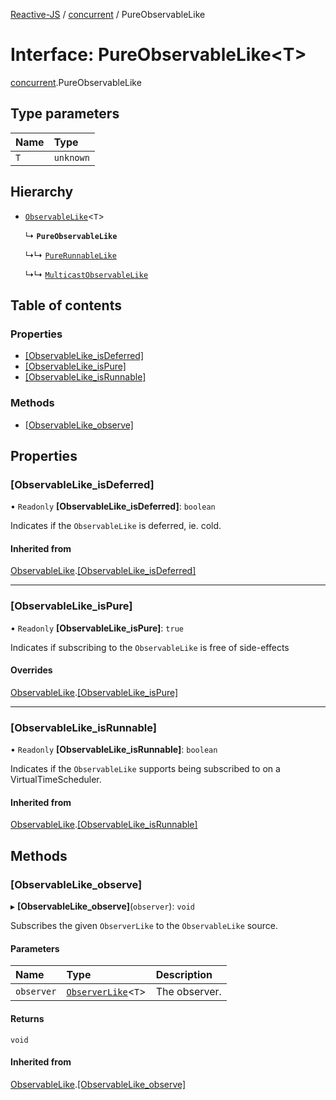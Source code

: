 [Reactive-JS](../README.md) / [concurrent](../modules/concurrent.md) / PureObservableLike

# Interface: PureObservableLike<T\>

[concurrent](../modules/concurrent.md).PureObservableLike

## Type parameters

| Name | Type |
| :------ | :------ |
| `T` | `unknown` |

## Hierarchy

- [`ObservableLike`](concurrent.ObservableLike.md)<`T`\>

  ↳ **`PureObservableLike`**

  ↳↳ [`PureRunnableLike`](concurrent.PureRunnableLike.md)

  ↳↳ [`MulticastObservableLike`](concurrent.MulticastObservableLike.md)

## Table of contents

### Properties

- [[ObservableLike\_isDeferred]](concurrent.PureObservableLike.md#[observablelike_isdeferred])
- [[ObservableLike\_isPure]](concurrent.PureObservableLike.md#[observablelike_ispure])
- [[ObservableLike\_isRunnable]](concurrent.PureObservableLike.md#[observablelike_isrunnable])

### Methods

- [[ObservableLike\_observe]](concurrent.PureObservableLike.md#[observablelike_observe])

## Properties

### [ObservableLike\_isDeferred]

• `Readonly` **[ObservableLike\_isDeferred]**: `boolean`

Indicates if the `ObservableLike` is deferred, ie. cold.

#### Inherited from

[ObservableLike](concurrent.ObservableLike.md).[[ObservableLike_isDeferred]](concurrent.ObservableLike.md#[observablelike_isdeferred])

___

### [ObservableLike\_isPure]

• `Readonly` **[ObservableLike\_isPure]**: ``true``

Indicates if subscribing to the `ObservableLike` is free of side-effects

#### Overrides

[ObservableLike](concurrent.ObservableLike.md).[[ObservableLike_isPure]](concurrent.ObservableLike.md#[observablelike_ispure])

___

### [ObservableLike\_isRunnable]

• `Readonly` **[ObservableLike\_isRunnable]**: `boolean`

Indicates if the `ObservableLike` supports being subscribed to
on a VirtualTimeScheduler.

#### Inherited from

[ObservableLike](concurrent.ObservableLike.md).[[ObservableLike_isRunnable]](concurrent.ObservableLike.md#[observablelike_isrunnable])

## Methods

### [ObservableLike\_observe]

▸ **[ObservableLike_observe]**(`observer`): `void`

Subscribes the given `ObserverLike` to the `ObservableLike` source.

#### Parameters

| Name | Type | Description |
| :------ | :------ | :------ |
| `observer` | [`ObserverLike`](concurrent.ObserverLike.md)<`T`\> | The observer. |

#### Returns

`void`

#### Inherited from

[ObservableLike](concurrent.ObservableLike.md).[[ObservableLike_observe]](concurrent.ObservableLike.md#[observablelike_observe])
